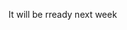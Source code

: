 <!--- 
layout: default
title:  "Blog_2"
date:   2020-09-11 21:46:42 -0700
categories: post
-->

It will be rready next week
